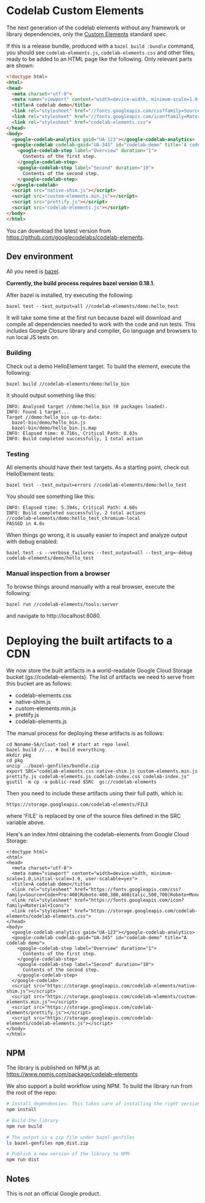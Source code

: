 # Codelab Custom Elements

The next generation of the codelab elements without any framework or library
dependencies, only the [Custom Elements](https://html.spec.whatwg.org/multipage/custom-elements.html)
standard spec.

If this is a release bundle, produced with a `bazel build :bundle` command,
you should see `codelab-elements.js`, `codelab-elements.css` and other files,
ready to be added to an HTML page like the following. Only relevant parts are shown:

```html
<!doctype html>
<html>
<head>
  <meta charset="utf-8">
  <meta name="viewport" content="width=device-width, minimum-scale=1.0, initial-scale=1.0, user-scalable=yes">
  <title>A codelab demo</title>
  <link rel="stylesheet" href="//fonts.googleapis.com/css?family=Source+Code+Pro:400|Roboto:400,300,400italic,500,700|Roboto+Mono">
  <link rel="stylesheet" href="//fonts.googleapis.com/icon?family=Material+Icons">
  <link rel="stylesheet" href="codelab-elements.css">
</head>
<body>
  <google-codelab-analytics gaid="UA-123"></google-codelab-analytics>
  <google-codelab codelab-gaid="UA-345" id="codelab-demo" title="A codelab demo">
    <google-codelab-step label="Overview" duration="1">
      Contents of the first step.
    </google-codelab-step>
    <google-codelab-step label="Second" duration="10">
      Contents of the second step.
    </google-codelab-step>
  </google-codelab>
  <script src="native-shim.js"></script>
  <script src="custom-elements.min.js"></script>
  <script src="prettify.js"></script>
  <script src="codelab-elements.js"></script>
</body>
</html>
```

You can download the latest version
from https://github.com/googlecodelabs/codelab-elements.

## Dev environment

All you need is [bazel](https://docs.bazel.build/versions/master/install.html).

**Currently, the build process requires bazel version 0.18.1.**

After bazel is installed, try executing the following:

    bazel test --test_output=all //codelab-elements/demo:hello_test

It will take some time at the first run because bazel will download and compile
all dependencies needed to work with the code and run tests. This includes
Google Closure library and compiler, Go language and browsers to run local JS
tests on.

### Building

Check out a demo HelloElement target. To build the element, execute the following:

    bazel build //codelab-elements/demo:hello_bin

It should output something like this:

    INFO: Analysed target //demo:hello_bin (0 packages loaded).
    INFO: Found 1 target...
    Target //demo:hello_bin up-to-date:
      bazel-bin/demo/hello_bin.js
      bazel-bin/demo/hello_bin.js.map
    INFO: Elapsed time: 0.716s, Critical Path: 0.03s
    INFO: Build completed successfully, 1 total action

### Testing

All elements should have their test targets.
As a starting point, check out HelloElement tests:

    bazel test --test_output=errors //codelab-elements/demo:hello_test

You should see something like this:

    INFO: Elapsed time: 5.394s, Critical Path: 4.60s
    INFO: Build completed successfully, 2 total actions
    //codelab-elements/demo:hello_test_chromium-local                      PASSED in 4.6s

When things go wrong, it is usually easier to inspect and analyze output
with debug enabled:

    bazel test -s --verbose_failures --test_output=all --test_arg=-debug codelab-elements/demo/hello_test

### Manual inspection from a browser

To browse things around manually with a real browser, execute the following:

    bazel run //codelab-elements/tools:server

and navigate to http://localhost:8080.

# Deploying the built artifacts to a CDN

We now store the built artifacts in a world-readable Google Cloud Storage bucket (gs://codelab-elements). The list of artifacts we need to serve from this bucket are as follows:

- codelab-elements.css
- native-shim.js
- custom-elements.min.js
- prettify.js
- codelab-elements.js

The manual process for deploying these artifacts is as follows:

```
cd Noname-SA/claat-tool # start at repo level
bazel build //... # build everything
mkdir pkg
cd pkg
unzip ../bazel-genfiles/bundle.zip
export SRC="codelab-elements.css native-shim.js custom-elements.min.js prettify.js codelab-elements.js codelab-index.css codelab-index.js"
gsutil -m cp -a public-read $SRC  gs://codelab-elements
```
Then you need to include these artifacts using their full path, which is:

`https://storage.googleapis.com/codelab-elements/FILE`

where 'FILE' is replaced by one of the source files defined in the SRC variable above.

Here's an index.html obtaining the codelab-elements from Google Cloud Storage:

```
<!doctype html>
<html>
<head>
  <meta charset="utf-8">
  <meta name="viewport" content="width=device-width, minimum-scale=1.0,initial-scale=1.0, user-scalable=yes">
  <title>A codelab demo</title>
  <link rel="stylesheet" href="https://fonts.googleapis.com/css?family=Source+Code+Pro:400|Roboto:400,300,400italic,500,700|Roboto+Mono">
  <link rel="stylesheet" href="https://fonts.googleapis.com/icon?family=Material+Icons">
  <link rel="stylesheet" href="https://storage.googleapis.com/codelab-elements/codelab-elements.css">
</head>
<body>
  <google-codelab-analytics gaid="UA-123"></google-codelab-analytics>
  <google-codelab codelab-gaid="UA-345" id="codelab-demo" title="A codelab demo">
    <google-codelab-step label="Overview" duration="1">
      Contents of the first step.
    </google-codelab-step>
    <google-codelab-step label="Second" duration="10">
      Contents of the second step.
    </google-codelab-step>
  </google-codelab>
  <script src="https://storage.googleapis.com/codelab-elements/native-shim.js"></script>
  <script src="https://storage.googleapis.com/codelab-elements/custom-elements.min.js"></script>
  <script src="https://storage.googleapis.com/codelab-elements/prettify.js"></script>
  <script src="https://storage.googleapis.com/codelab-elements/codelab-elements.js"></script>
</body>
</html>
```

## NPM

The library is published on NPM.js at: https://www.npmjs.com/package/codelab-elements

We also support a build workflow using NPM. To build the library run from the root of the repo:

```bash
# Install dependencies. This takes care of installing the right version of Bazel.
npm install

# Build the library
npm run build

# The output is a zip file under bazel-genfiles
ls bazel-genfiles npm_dist.zip

# Publish a new version of the library to NPM
npm run dist
```

## Notes

This is not an official Google product.
